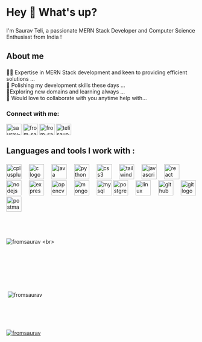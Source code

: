 

<h1 align="left">Hey 👋 What's up?</h1>

###

<p align="left">I'm Saurav Teli, a passionate MERN Stack Developer and Computer Science Enthusiast from India !</p>

###

<h2 align="left">About me</h2>

###

<p align="left">👨‍💻 Expertise in MERN Stack development and keen to providing efficient solutions ...<br>🔭 Polishing my development skills these days ...<br>🌱Exploring new domains and learning always ...<br>🤝 Would love to collaborate with you anytime help with...</p>



<h3 align="left">Connect with me:</h3>
<p align="left">
<a href="https://linkedin.com/in/saurav-teli-89a27a263" target="blank"><img align="center" src="https://raw.githubusercontent.com/rahuldkjain/github-profile-readme-generator/master/src/images/icons/Social/linked-in-alt.svg" alt="saurav-teli-89a27a263" height="30" width="40" /></a>
<a href="https://instagram.com/from_saurav" target="blank"><img align="center" src="https://raw.githubusercontent.com/rahuldkjain/github-profile-readme-generator/master/src/images/icons/Social/instagram.svg" alt="from_saurav" height="30" width="40" /></a>
<a href="https://www.leetcode.com/from_sauarv" target="blank"><img align="center" src="https://raw.githubusercontent.com/rahuldkjain/github-profile-readme-generator/master/src/images/icons/Social/leet-code.svg" alt="from_sauarv" height="30" width="40" /></a>
<a href="https://auth.geeksforgeeks.org/user/telisauoo8m" target="blank"><img align="center" src="https://raw.githubusercontent.com/rahuldkjain/github-profile-readme-generator/master/src/images/icons/Social/geeks-for-geeks.svg" alt="telisauoo8m" height="30" width="40" /></a>


###

<h2 align="left">Languages and tools I work with : </h2>

###

<div align="left">
  <img src="https://cdn.jsdelivr.net/gh/devicons/devicon/icons/cplusplus/cplusplus-original.svg" height="40" alt="cplusplus logo"  />
  <img width="12" />
  <img src="https://cdn.jsdelivr.net/gh/devicons/devicon/icons/c/c-original.svg" height="40" alt="c logo"  />
  <img width="12" />
  <img src="https://cdn.jsdelivr.net/gh/devicons/devicon/icons/java/java-original.svg" height="40" alt="java logo"  />
  <img width="12" />
  <img src="https://cdn.jsdelivr.net/gh/devicons/devicon/icons/python/python-original.svg" height="40" alt="python logo"  />
  <img width="12" />
  <img src="https://cdn.jsdelivr.net/gh/devicons/devicon/icons/css3/css3-original.svg" height="40" alt="css3 logo"  />
  <img width="12" />
  <img src="https://cdn.jsdelivr.net/gh/devicons/devicon/icons/tailwindcss/tailwindcss-original-wordmark.svg" height="40" alt="tailwindcss logo"  />
  <img width="12" />
  <img src="https://cdn.jsdelivr.net/gh/devicons/devicon/icons/javascript/javascript-original.svg" height="40" alt="javascript logo"  />
  <img width="12" />
  <img src="https://cdn.jsdelivr.net/gh/devicons/devicon/icons/react/react-original.svg" height="40" alt="react logo"  />
  <img width="12" />
  <img src="https://cdn.jsdelivr.net/gh/devicons/devicon/icons/nodejs/nodejs-original.svg" height="40" alt="nodejs logo"  />
  <img width="12" />
  <img src="https://cdn.jsdelivr.net/gh/devicons/devicon/icons/express/express-original.svg" height="40" alt="express logo"  />
  <img width="12" />
  <img src="https://cdn.jsdelivr.net/gh/devicons/devicon/icons/opencv/opencv-original.svg" height="40" alt="opencv logo"  />
  <img width="12" />
  <img src="https://cdn.jsdelivr.net/gh/devicons/devicon/icons/mongodb/mongodb-original.svg" height="40" alt="mongodb logo"  />
  <img width="12" />
  <img src="https://cdn.jsdelivr.net/gh/devicons/devicon/icons/mysql/mysql-original.svg" height="40" alt="mysql logo"  />
  <img src="https://cdn.jsdelivr.net/gh/devicons/devicon/icons/postgresql/postgresql-original.svg" height="40" alt="postgresql logo"  />
  <img width="12" />
  <img src="https://cdn.jsdelivr.net/gh/devicons/devicon/icons/linux/linux-original.svg" height="40" alt="linux logo"  />
  <img width="12" />
  <img src="https://cdn.jsdelivr.net/gh/devicons/devicon/icons/github/github-original.svg" height="40" alt="github logo"  />
  <img width="12" />
  <img src="https://cdn.jsdelivr.net/gh/devicons/devicon/icons/git/git-original.svg" height="40" alt="git logo"  />
  <img width="12" />
  <br>
  <img src="https://skillicons.dev/icons?i=postman" height="40" alt="postman logo"  />
</div>

<br>

###

<br>

<p><img align="left" src="https://github-readme-stats.vercel.app/api/top-langs?username=fromsaurav&show_icons=true&locale=en&layout=compact" alt="fromsaurav <br>" /></p>

<br><br><br>

###

<br><br><br>

<p>&nbsp;<img align="center" src="https://github-readme-stats.vercel.app/api?username=fromsaurav&show_icons=true&locale=en" alt="fromsaurav" /></p>

<br>

###

<br>

<p align="left"> <a href="https://github.com/ryo-ma/github-profile-trophy"><img src="https://github-profile-trophy.vercel.app/?username=fromsaurav" alt="fromsaurav" /></a> </p>
